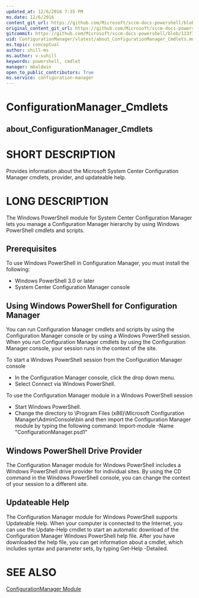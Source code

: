 ```yaml
---
updated_at: 12/6/2016 7:35 PM
ms.date: 12/6/2016
content_git_url: https://github.com/Microsoft/sccm-docs-powershell/blob/master/sccm-cmdlets/ConfigurationManager/vlatest/about_ConfigurationManager_Cmdlets.md
original_content_git_url: https://github.com/Microsoft/sccm-docs-powershell/blob/master/sccm-cmdlets/ConfigurationManager/vlatest/about_ConfigurationManager_Cmdlets.md
gitcommit: https://github.com/Microsoft/sccm-docs-powershell/blob/113f72e2bac58425f5a7233cbdd24a162424b424/sccm-cmdlets/ConfigurationManager/vlatest/about_ConfigurationManager_Cmdlets.md
uid: ConfigurationManager/vlatest/about_ConfigurationManager_Cmdlets.md
ms.topic: conceptual
author: shill-ms
ms.author: v-suhill
keywords: powershell, cmdlet
manager: mbaldwin
open_to_public_contributors: True
ms.service: configuration-manager
---
```

# ConfigurationManager_Cmdlets
## about_ConfigurationManager_Cmdlets

# SHORT DESCRIPTION
Provides information about the Microsoft System Center Configuration Manager
cmdlets, provider, and updateable help.

# LONG DESCRIPTION
The Windows PowerShell module for System Center Configuration Manager lets
you manage a Configuration Manager hierarchy by using Windows PowerShell
cmdlets and scripts.

## Prerequisites
To use Windows PowerShell in Configuration Manager, you must install the
following:

* Windows PowerShell 3.0 or later
* System Center Configuration Manager console

## Using Windows PowerShell for Configuration Manager
You can run Configuration Manager cmdlets and scripts by using the
Configuration Manager console or by using a Windows PowerShell session.
When you run Configuration Manager cmdlets by using the Configuration
Manager console, your session runs in the context of the site.

To start a Windows PowerShell session from the Configuration Manager
console

*  In the Configuration Manager console, click the drop down menu.
*  Select Connect via Windows PowerShell.

To use the Configuration Manager module in a Windows PowerShell session

*  Start Windows PowerShell.
*  Change the directory to
  <ConfigMgrConsoleInstallationPath>\Program Files (x86)\Microsoft
  Configuration Manager\AdminConsole\bin
  and then import the Configuration Manager module by typing the
  following command: Import-module -Name "ConfigurationManager.psd1"

## Windows PowerShell Drive Provider
The Configuration Manager module for Windows PowerShell includes a
Windows PowerShell drive provider for individual sites. By using the
CD command in the Windows PowerShell console, you can change the context
of your session to a different site.

## Updateable Help
The Configuration Manager module for Windows PowerShell supports
Updateable Help. When your computer is connected to the Internet, you
can use the Update-Help cmdlet to start an automatic download of the
Configuration Manager Windows PowerShell help file. After you have
downloaded the help file, you can get information about a cmdlet, which
includes syntax and parameter sets, by typing Get-Help <cmdlet>
-Detailed.

# SEE ALSO
[ConfigurationManager Module](ConfigurationManager.md)
